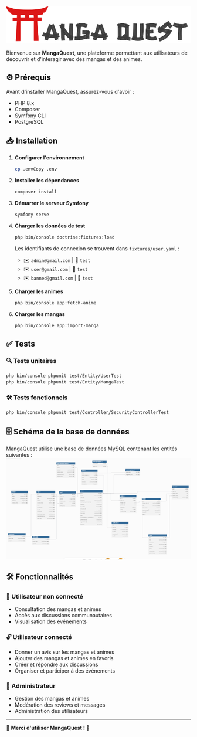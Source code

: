 ![MangaQuest Logo](public/images/logoNavbar.svg)

Bienvenue sur **MangaQuest**, une plateforme permettant aux utilisateurs de découvrir et d'interagir avec des mangas et des animes. 

## ⚙️ Prérequis

Avant d'installer MangaQuest, assurez-vous d'avoir :
- PHP 8.x
- Composer
- Symfony CLI
- PostgreSQL

## 📥 Installation

1. **Configurer l'environnement**
   ```bash
   cp .envCopy .env
   ```

2. **Installer les dépendances**
   ```bash
   composer install
   ```

3. **Démarrer le serveur Symfony**
   ```bash
   symfony serve
   ```

4. **Charger les données de test**
   ```bash
   php bin/console doctrine:fixtures:load
   ```
   Les identifiants de connexion se trouvent dans `fixtures/user.yaml` :
   - ✉️ `admin@gmail.com` | 🔑 `test`
   - ✉️ `user@gmail.com` | 🔑 `test`
   - ✉️ `banned@gmail.com` | 🔑 `test`

5. **Charger les animes**
   ```bash
   php bin/console app:fetch-anime
   ```

6. **Charger les mangas**
   ```bash
   php bin/console app:import-manga
   ```

## ✅ Tests

### 🔍 Tests unitaires
```bash
php bin/console phpunit test/Entity/UserTest
php bin/console phpunit test/Entity/MangaTest
```

### 🛠 Tests fonctionnels
```bash
php bin/console phpunit test/Controller/SecurityControllerTest
```

## 🗄 Schéma de la base de données
MangaQuest utilise une base de données MySQL contenant les entités suivantes :
![schéma de la base de données](./db.png)

## 🛠 Fonctionnalités

### 👥 Utilisateur non connecté
- Consultation des mangas et animes
- Accès aux discussions communautaires
- Visualisation des événements

### 🔓 Utilisateur connecté
- Donner un avis sur les mangas et animes
- Ajouter des mangas et animes en favoris
- Créer et répondre aux discussions
- Organiser et participer à des événements

### 🔧 Administrateur
- Gestion des mangas et animes
- Modération des reviews et messages
- Administration des utilisateurs

---

🎉 **Merci d'utiliser MangaQuest !** 🎉


